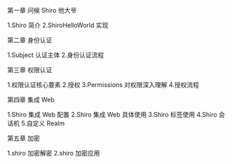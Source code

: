 第一章 问候 Shiro 他大爷

1.Shiro 简介
2.ShiroHelloWorld 实现

第二章 身份认证

1.Subject 认证主体
2.身份认证流程

第三章 权限认证

1.权限认证核心要素
2.授权
3.Permissions 对权限深入理解
4.授权流程

第四章 集成 Web

1.Shiro 集成 Web 配置
2.Shiro 集成 Web 具体使用
3.Shiro 标签使用 
4.Shiro 会话机
5.自定义 Realm

第五章 加密

1.shiro 加密解密 
2.shiro 加密应用

